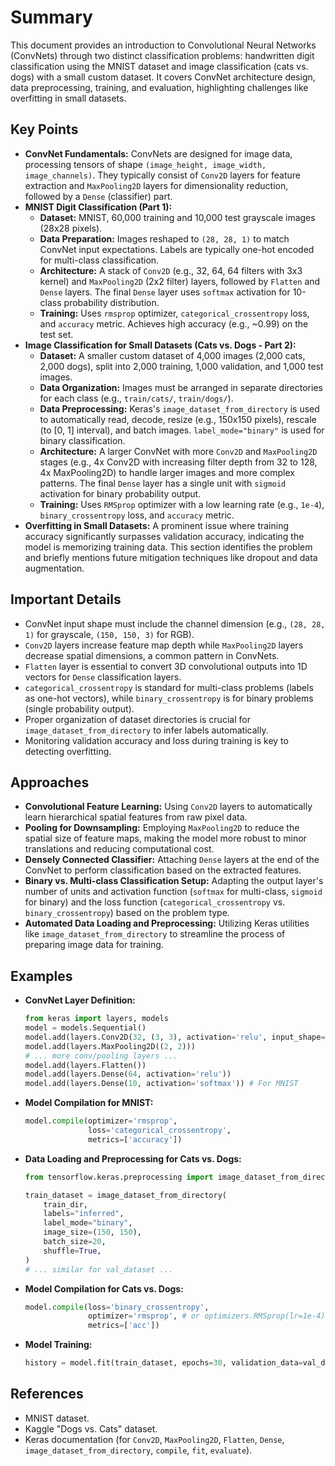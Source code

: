 # Summary
This document provides an introduction to Convolutional Neural Networks (ConvNets) through two distinct classification problems: handwritten digit classification using the MNIST dataset and image classification (cats vs. dogs) with a small custom dataset. It covers ConvNet architecture design, data preprocessing, training, and evaluation, highlighting challenges like overfitting in small datasets.

## Key Points
* **ConvNet Fundamentals:** ConvNets are designed for image data, processing tensors of shape `(image_height, image_width, image_channels)`. They typically consist of `Conv2D` layers for feature extraction and `MaxPooling2D` layers for dimensionality reduction, followed by a `Dense` (classifier) part.
* **MNIST Digit Classification (Part 1):**
    * **Dataset:** MNIST, 60,000 training and 10,000 test grayscale images (28x28 pixels).
    * **Data Preparation:** Images reshaped to `(28, 28, 1)` to match ConvNet input expectations. Labels are typically one-hot encoded for multi-class classification.
    * **Architecture:** A stack of `Conv2D` (e.g., 32, 64, 64 filters with 3x3 kernel) and `MaxPooling2D` (2x2 filter) layers, followed by `Flatten` and `Dense` layers. The final `Dense` layer uses `softmax` activation for 10-class probability distribution.
    * **Training:** Uses `rmsprop` optimizer, `categorical_crossentropy` loss, and `accuracy` metric. Achieves high accuracy (e.g., ~0.99) on the test set.
* **Image Classification for Small Datasets (Cats vs. Dogs - Part 2):**
    * **Dataset:** A smaller custom dataset of 4,000 images (2,000 cats, 2,000 dogs), split into 2,000 training, 1,000 validation, and 1,000 test images.
    * **Data Organization:** Images must be arranged in separate directories for each class (e.g., `train/cats/`, `train/dogs/`).
    * **Data Preprocessing:** Keras's `image_dataset_from_directory` is used to automatically read, decode, resize (e.g., 150x150 pixels), rescale (to [0, 1] interval), and batch images. `label_mode="binary"` is used for binary classification.
    * **Architecture:** A larger ConvNet with more `Conv2D` and `MaxPooling2D` stages (e.g., 4x Conv2D with increasing filter depth from 32 to 128, 4x MaxPooling2D) to handle larger images and more complex patterns. The final `Dense` layer has a single unit with `sigmoid` activation for binary probability output.
    * **Training:** Uses `RMSprop` optimizer with a low learning rate (e.g., `1e-4`), `binary_crossentropy` loss, and `accuracy` metric.
* **Overfitting in Small Datasets:** A prominent issue where training accuracy significantly surpasses validation accuracy, indicating the model is memorizing training data. This section identifies the problem and briefly mentions future mitigation techniques like dropout and data augmentation.

## Important Details
* ConvNet input shape must include the channel dimension (e.g., `(28, 28, 1)` for grayscale, `(150, 150, 3)` for RGB).
* `Conv2D` layers increase feature map depth while `MaxPooling2D` layers decrease spatial dimensions, a common pattern in ConvNets.
* `Flatten` layer is essential to convert 3D convolutional outputs into 1D vectors for `Dense` classification layers.
* `categorical_crossentropy` is standard for multi-class problems (labels as one-hot vectors), while `binary_crossentropy` is for binary problems (single probability output).
* Proper organization of dataset directories is crucial for `image_dataset_from_directory` to infer labels automatically.
* Monitoring validation accuracy and loss during training is key to detecting overfitting.

## Approaches
* **Convolutional Feature Learning:** Using `Conv2D` layers to automatically learn hierarchical spatial features from raw pixel data.
* **Pooling for Downsampling:** Employing `MaxPooling2D` to reduce the spatial size of feature maps, making the model more robust to minor translations and reducing computational cost.
* **Densely Connected Classifier:** Attaching `Dense` layers at the end of the ConvNet to perform classification based on the extracted features.
* **Binary vs. Multi-class Classification Setup:** Adapting the output layer's number of units and activation function (`softmax` for multi-class, `sigmoid` for binary) and the loss function (`categorical_crossentropy` vs. `binary_crossentropy`) based on the problem type.
* **Automated Data Loading and Preprocessing:** Utilizing Keras utilities like `image_dataset_from_directory` to streamline the process of preparing image data for training.

## Examples
* **ConvNet Layer Definition:**
    ```python
    from keras import layers, models
    model = models.Sequential()
    model.add(layers.Conv2D(32, (3, 3), activation='relu', input_shape=(28, 28, 1)))
    model.add(layers.MaxPooling2D((2, 2)))
    # ... more conv/pooling layers ...
    model.add(layers.Flatten())
    model.add(layers.Dense(64, activation='relu'))
    model.add(layers.Dense(10, activation='softmax')) # For MNIST
    ```
* **Model Compilation for MNIST:**
    ```python
    model.compile(optimizer='rmsprop',
                  loss='categorical_crossentropy',
                  metrics=['accuracy'])
    ```
* **Data Loading and Preprocessing for Cats vs. Dogs:**
    ```python
    from tensorflow.keras.preprocessing import image_dataset_from_directory

    train_dataset = image_dataset_from_directory(
        train_dir,
        labels="inferred",
        label_mode="binary",
        image_size=(150, 150),
        batch_size=20,
        shuffle=True,
    )
    # ... similar for val_dataset ...
    ```
* **Model Compilation for Cats vs. Dogs:**
    ```python
    model.compile(loss='binary_crossentropy',
                  optimizer='rmsprop', # or optimizers.RMSprop(lr=1e-4)
                  metrics=['acc'])
    ```
* **Model Training:**
    ```python
    history = model.fit(train_dataset, epochs=30, validation_data=val_dataset)
    ```

## References
* MNIST dataset.
* Kaggle "Dogs vs. Cats" dataset.
* Keras documentation (for `Conv2D`, `MaxPooling2D`, `Flatten`, `Dense`, `image_dataset_from_directory`, `compile`, `fit`, `evaluate`).